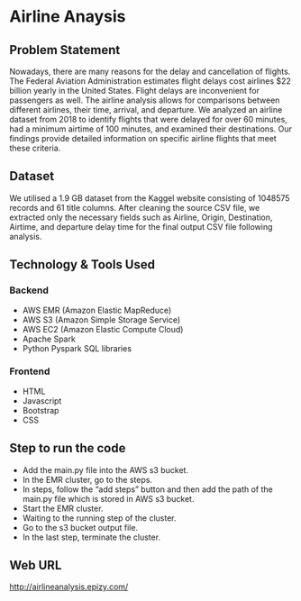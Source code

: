 # Airline Anaysis #

## Problem Statement ##

Nowadays, there are many reasons for the delay and cancellation of flights. The Federal Aviation Administration estimates flight delays cost airlines $22 billion yearly in the United States. Flight delays are inconvenient for passengers as well. The airline analysis allows for comparisons between different airlines, their time, arrival, and departure. We analyzed an airline dataset from 2018 to identify flights that were delayed for over 60 minutes, had a minimum airtime of 100 minutes, and examined their destinations. Our findings provide detailed information on specific airline flights that meet these criteria.


## Dataset ##

We utilised a 1.9 GB dataset from the Kaggel website consisting of 1048575 records and 61 title columns. After cleaning the source CSV file, we extracted only the necessary fields such as Airline, Origin, Destination, Airtime, and departure delay time for the final output CSV file following analysis.


## Technology & Tools Used ##

### Backend ###

* AWS EMR (Amazon Elastic MapReduce)
* AWS S3 (Amazon Simple Storage Service)
* AWS EC2 (Amazon Elastic Compute Cloud)
* Apache Spark
* Python Pyspark SQL libraries

### Frontend ###

* HTML
* Javascript
* Bootstrap
* CSS


## Step to run the code ##

* Add the main.py file into the AWS s3 bucket.
* In the EMR cluster, go to the steps.
* In steps, follow the “add steps” button and then add the path of the main.py file which is stored in AWS s3 bucket.
* Start the EMR cluster.
* Waiting to the running step of the cluster.
* Go to the s3 bucket output file.
* In the last step, terminate the cluster.

## Web URL ##
http://airlineanalysis.epizy.com/

